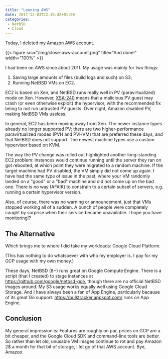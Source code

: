 ```yaml
---
title: "Leaving AWS"
date: 2017-12-03T22:16:42+01:00
categories:
 - NetBSD
 - Cloud
---
```


Today, I deleted my Amazon AWS account.

{{< figure src="/img/close-aws-account.png" title="And done!" width="100%" >}}

I had been on AWS since about 2011. My usage was mainly for two things:

1. Saving large amounts of files (build logs and such) on S3;
2. Running NetBSD VMs on EC2.

EC2 is based on Xen, and NetBSD runs really well in PV (paravirtualized) mode on Xen. However, [XSA-240](https://xenbits.xen.org/xsa/advisory-240.html) means that a malicious PV guest may crash (or even otherwise exploit) the hypervisor, with the recommended fix being to not run untrusted PV guests. Over night, Amazon disabled PV, making NetBSD VMs useless.

In general, EC2 has been moving away from Xen. The newer instance types already no longer supported PV; there are two higher-performance paravirtualized modes (PVH and PVHVM) that are preferred these days, and that NetBSD does not support. The newest machine types use a custom hypervisor based on KVM.

The way the PV change was rolled out highlighted another long-standing EC2 problem: instances would continue running until the server they ran on got rebooted, at which point they were migrated to a random machine. If the target machine had PV disabled, the VM simply did not come up again. I have had the same type of issue in the past, where your VM randomly landed on a "good" or a "bad" machine and did not come up on the bad one. There is no way (AFAIK) to constrain to a certain subset of servers, e.g. running a certain hypervisor version.

Also, of course, there was no warning or announcement, just that VMs stopped working all of a sudden. A bunch of people were completely caught by surprise when their service became unavailable. I hope you have monitoring!?

## The Alternative

Which brings me to where I did take my workloads: Google Cloud Platform. 

(This has nothing to do whatsoever with who my employer is. I pay for my GCP usage with my own money.)

These days, NetBSD (8+) runs great on Google Compute Engine. There is a script (that I created) to stage instances at https://github.com/google/netbsd-gce, though there are no official NetBSD images around. My S3 usage works equally well using Google Cloud Storage. And I have always been a fan of App Engine, particularly because of its great Go support. https://bulktracker.appspot.com/ runs on App Engine.

## Conclusion

My general impression is: Features are roughly on par, prices on GCP are a bit cheaper, and the Google Cloud SDK and command-line tools are better. So rather than let old, unusable VM images continue to rot and pay Amazon 2$ a month for that bit of storage, I let go of that AWS account. Bye, Amazon.
